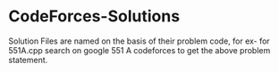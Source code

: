 # CodeForces-Solutions
Solution Files are named on the basis of their problem code, for ex- for 551A.cpp search on google 551 A codeforces to get the above problem statement.
